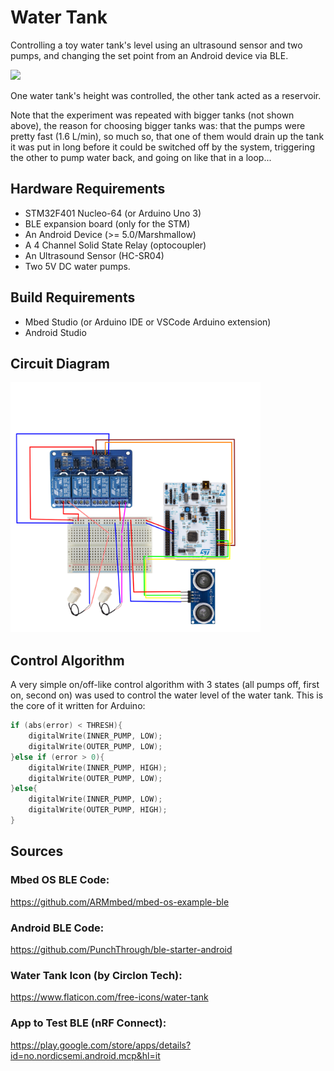 # Water Tank

Controlling a toy water tank's level using an ultrasound sensor and two pumps, and changing the set point from an Android device via BLE.

<img src='./res/demo.gif' width='400'>

One water tank's height was controlled, the other tank acted as a reservoir. 

Note that the experiment was repeated with bigger tanks (not shown above), the reason for choosing bigger tanks was: that the pumps were pretty fast (1.6 L/min), so much so, that one of them would drain up the tank it was put in long before it could be switched off by the system, triggering the other to pump water back, and going on like that in a loop...

## Hardware Requirements
- STM32F401 Nucleo-64 (or Arduino Uno 3)
- BLE expansion board (only for the STM)
- An Android Device (>= 5.0/Marshmallow)
- A 4 Channel Solid State Relay (optocoupler)
- An Ultrasound Sensor (HC-SR04)
- Two 5V DC water pumps.

## Build Requirements
- Mbed Studio (or Arduino IDE or VSCode Arduino extension)
- Android Studio
  
## Circuit Diagram
<img src='./res/circuit-diagram.png' width='400'>

## Control Algorithm

A very simple on/off-like control algorithm with 3 states (all pumps off, first on, second on) was used to control the water level of the water tank. This is the core of it written for Arduino:

```cpp
if (abs(error) < THRESH){
    digitalWrite(INNER_PUMP, LOW);
    digitalWrite(OUTER_PUMP, LOW);
}else if (error > 0){
    digitalWrite(INNER_PUMP, HIGH);
    digitalWrite(OUTER_PUMP, LOW);
}else{
    digitalWrite(INNER_PUMP, LOW);
    digitalWrite(OUTER_PUMP, HIGH);
}
```

## Sources

### Mbed OS BLE Code:
https://github.com/ARMmbed/mbed-os-example-ble

### Android BLE Code:
https://github.com/PunchThrough/ble-starter-android

### Water Tank Icon (by Circlon Tech):
https://www.flaticon.com/free-icons/water-tank

### App to Test BLE (nRF Connect):
https://play.google.com/store/apps/details?id=no.nordicsemi.android.mcp&hl=it
